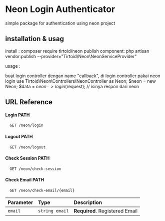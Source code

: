 
# Neon Login Authenticator

simple package for authentication using neon project

## installation & usag
install : composer require tirtoid/neon
publish component: php artisan vendor:publish --provider="Tirtoid\Neon\NeonServiceProvider"

usage : 

buat login controller dengan name "callback",
di login controller pakai neon login
use Tirtoid\Neon\Controllers\NeonController as Neon;
$neon = new Neon;
$data = $neon->login($request); // isinya respon dari neon

## URL Reference

#### Login PATH

```http 
  GET /neon/login
```
#### Logout PATH

```http
  GET /neon/logout
```

#### Check Session PATH

```http
  GET /neon/check-session
```
#### Check Email PATH

```http
  GET /neon/check-email/{email}
```

| Parameter | Type     | Description                       |
| :-------- | :------- | :-------------------------------- |
| `email`      | `string email` | **Required**. Registered Email |



